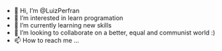 - 👋 Hi, I’m @LuizPerfran
- 👀 I’m interested in learn programation
- 🌱 I’m currently learning new skills
- 💞️ I’m looking to collaborate on a better, equal and communist world :)
- 📫 How to reach me ...

<!---
LuizPerfran/LuizPerfran is a ✨ special ✨ repository because its `README.md` (this file) appears on your GitHub profile.
You can click the Preview link to take a look at your changes.
--->
